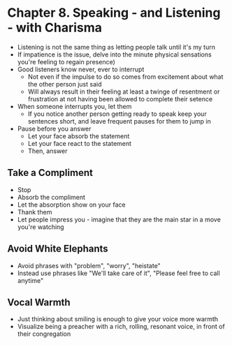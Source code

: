 # Chapter 8. Speaking - and Listening - with Charisma

* Listening is not the same thing as letting people talk until it's my turn
* If impatience is the issue, delve into the minute physical sensations you're feeling to regain presence)
* Good listeners know never, ever to interrupt
  * Not even if the impulse to do so comes from excitement about what the other person just said
  * Will always result in their feeling at least a twinge of resentment or frustration at not having been allowed to complete their setence
* When someone interrupts you, let them
  * If you notice another person getting ready to speak keep your sentences short, and leave frequent pauses for them to jump in
* Pause before you answer
  * Let your face absorb the statement
  * Let your face react to the statement
  * Then, answer

## Take a Compliment

* Stop
* Absorb the compliment
* Let the absorption show on your face
* Thank them
* Let people impress you - imagine that they are the main star in a move you're watching

## Avoid White Elephants

* Avoid phrases with "problem", "worry", "heistate"
* Instead use phrases like "We'll take care of it", "Please feel free to call anytime"

## Vocal Warmth

* Just thinking about smiling is enough to give your voice more warmth
* Visualize being a preacher with a rich, rolling, resonant voice, in front of their congregation